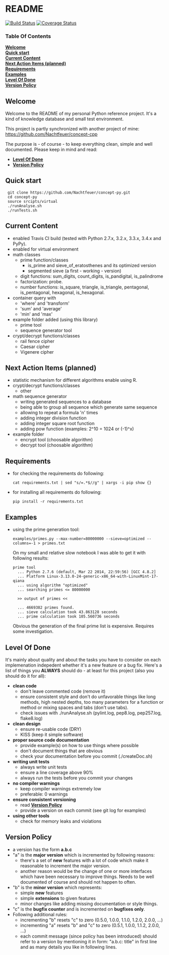 README
======

[![Build Status](https://travis-ci.org/Nachtfeuer/concept-py.svg?branch=master)](https://travis-ci.org/Nachtfeuer/concept-py)
[![Coverage Status](https://coveralls.io/repos/Nachtfeuer/concept-py/badge.svg?branch=master)](https://coveralls.io/r/Nachtfeuer/concept-py?branch=master)

### Table Of Contents
[**Welcome**](#welcome)  
[**Quick start**](#quick-start)  
[**Current Content**](#current-content)  
[**Next Action Items (planned)**](#next-action-items-planned)  
[**Requirements**](#requirements)  
[**Examples**](#examples)  
[**Level Of Done**](#level-of-done)  
[**Version Policy**](#version-policy)  

Welcome
-------
Welcome to the README of my personal Python reference project.
It's a kind of knowledge database and small test environment.

This project is partly synchronized with another project
of mine: https://github.com/Nachtfeuer/concept-cpp

The purpose is - of course - to keep everything clean, simple and
well documented. Please keep in mind and read:

 - [**Level Of Done**](#level-of-done)
 - [**Version Policy**](#version-policy)


Quick start
-----------
```
 git clone https://github.com/Nachtfeuer/concept-py.git
 cd concept-py
 source srcipts/virtual
 ./runAnalyse.sh
 ./runTests.sh
```

Current Content
---------------
 - enabled Travis CI build (tested with Python 2.7.x, 3.2.x, 3.3.x, 3.4.x and PyPy).
 - enabled for virtual environment
 - math classes
   - prime function/classes
     - is_prime and sieve_of_eratosthenes and its optimized version
     - segmented sieve (a first - working - version)
   - digit functions: sum_digits, count_digits, is_pandigital, is_palindrome
   - factorization: probe.
   - number functions: is_square, triangle, is_triangle, pentagonal, is_pentagonal,
     hexagonal, is_hexagonal.
 - container query with
   - 'where' and 'transform'
   - 'sum' and 'average'
   - 'min' and 'max'
 - example folder added (using this library)
   - prime tool
   - sequence generator tool
 - crypt/decrypt functions/classes
   - rail fence cipher
   - Caesar cipher
   - Vigenere cipher


Next Action Items (planned)
---------------------------
 - statistic mechanism for different algorithms enable using R.
 - crypt/decrypt functions/classes
   - other
 - math sequence generator
   - writing generated sequences to a database
   - being able to group all sequence which generate same sequence
   - allowing to repeat a formula 'n' times
   - adding integer division function
   - adding integer square root function
   - adding pow function (examples: 2^10 = 1024 or (-1)^x)
 - example folder
   - encrypt tool (choosable algorithm)
   - decrypt tool (choosable algorithm)

Requirements
------------
 - for checking the requirements do following:
   ```
   cat requirements.txt | sed "s/=.*$//g" | xargs -i pip show {}
   ```
 - for installing all requirements do following:
   ```
   pip install -r requirements.txt
   ```

Examples
--------
 - using the prime generation tool:
   ```
   examples/primes.py --max-number=80000000 --sieve=optimized --columns=-1 > primes.txt
   ```
   On my small and relative slow notebook I was able to get it with following results:
   ```
   prime tool
     ... Python 2.7.6 (default, Mar 22 2014, 22:59:56) [GCC 4.8.2]
     ... Platform Linux-3.13.0-24-generic-x86_64-with-LinuxMint-17-qiana
     ... using algorithm "optimized"
     ... searching primes <= 80000000

     >> output of primes <<

     ... 4669382 primes found.
     ... sieve calculation took 43.863128 seconds
     ... prime calculation took 105.560736 seconds
   ```
   Obvious the generation of the final prime list is expensive.
   Requires some investigation.


Level Of Done
-------------
It's mainly about quality and about the tasks you have to consider on each implemenation
indepedent whether it's a new feature or a bug fix. Here's a list of things you <b>ALWAYS</b>
should do - at least for this project (also you should do it for all):

 - <b>clean code</b>
   - don't leave commented code (remove it)
   - ensure consistent style and don't do unfavorable things like long methods, high nested depths,
     too many parameters for a function or method or mixing spaces and tabs (don't use tabs).
   - check issues with ./runAnalyse.sh (pylint.log, pep8.log, pep257.log, flake8.log)
 - <b>clean design</b>
   - ensure re-usable code (DRY)
   - KISS (keep it simple software)
 - <b>proper source code documentation</b>
   - provide example(s) on how to use things where possible
   - don't document things that are obvious
   - check your documentation before you commit (./createDoc.sh)
 - <b>writing unit tests</b>
   - always write unit tests
   - ensure a line coverage above 90%
   - always run the tests before you commit your changes
 - <b>no compiler warnings</b>
   - keep compiler warnings extremely low
   - preferable: 0 warnings
 - <b>ensure consistent versioning</b>
   - read [**Version Policy**](#version-policy)
   - provide a version on each commit (see git log for examples)
 - <b>using other tools</b>
   - check for memory leaks and violations


Version Policy
--------------
 - a version has the form **a.b.c**
 - "a" is the **major version** which is incremented by following reasons:
   - there's a set of **new** features with a lot of code which make it reasonable
     to increment the major version.
   - another reason would be the change of one or more interfaces which have been
     necessary to improve things. Needs to be well documented of course and
     should not happen to often.
 - "b" is the **minor version** which represents:
   - simple **new** features
   - simple **extensions** to given features
   - minor changes like adding missing documentation or style things.
 - "c" is the **bugfix counter** and is incremented on **bugfixes only**.
 - Following additional rules:
   - incrementing "b" resets "c" to zero (0.5.0, 1.0.0, 1.1.0, 1.2.0, 2.0.0, ...)
   - incrementing "a" resets "b" and "c" to zero (0.5.1, 1.0.0, 1.1.2, 2.0.0, ...)
   - each commit message (since policy has been introduced) should refer
     to a version by mentioning it in form: "a.b.c: title" in first line and
     as many details you like in following lines.
